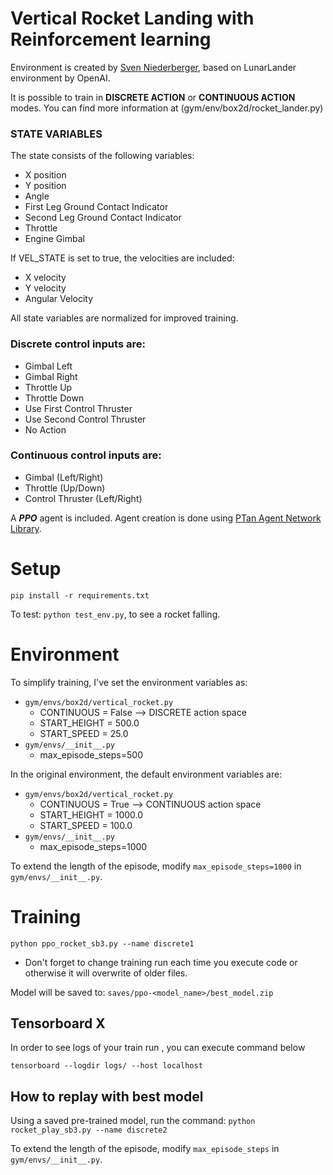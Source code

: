 # Vertical Rocket Landing with Reinforcement learning

Environment is created by [Sven Niederberger](https://github.com/EmbersArc), based on LunarLander environment by OpenAI.

It is possible to train in **DISCRETE ACTION**  or **CONTINUOUS ACTION** modes.
You can find more information at (gym/env/box2d/rocket_lander.py)

### STATE VARIABLES  
The state consists of the following variables:
  * X position  
  * Y position  
  * Angle  
  * First Leg Ground Contact Indicator  
  * Second Leg Ground Contact Indicator  
  * Throttle  
  * Engine Gimbal  
  
If VEL_STATE is set to true, the velocities are included:  
  * X velocity  
  * Y velocity  
  * Angular Velocity  
  
All state variables are normalized for improved training.
    

### Discrete control inputs are:
* Gimbal Left
* Gimbal Right
* Throttle Up
* Throttle Down
* Use First Control Thruster
* Use Second Control Thruster
* No Action

### Continuous control inputs are:
* Gimbal (Left/Right)
* Throttle (Up/Down)
* Control Thruster (Left/Right)


A ***PPO*** agent is included. Agent creation is done using [PTan Agent Network Library](https://github.com/Shmuma/ptan).


# Setup

`pip install -r requirements.txt`

To test: `python test_env.py`, to see a rocket falling.

# Environment

To simplify training, I've set the environment variables as:
- `gym/envs/box2d/vertical_rocket.py`
  - CONTINUOUS = False   --> DISCRETE action space
  - START_HEIGHT = 500.0
  - START_SPEED = 25.0
- `gym/envs/__init__.py`
  - max_episode_steps=500

In the original environment, the default environment variables are:
- `gym/envs/box2d/vertical_rocket.py`
  - CONTINUOUS = True   --> CONTINUOUS action space
  - START_HEIGHT = 1000.0
  - START_SPEED = 100.0
- `gym/envs/__init__.py`
  - max_episode_steps=1000

To extend the length of the episode, modify `max_episode_steps=1000` in `gym/envs/__init__.py`.


# Training

`python ppo_rocket_sb3.py --name discrete1`
- Don't forget to change training run each time you execute code or otherwise it will overwrite of older files.

Model will be saved to: `saves/ppo-<model_name>/best_model.zip`

## Tensorboard X 

In order to see logs of your train run , you can execute command below

`tensorboard --logdir logs/ --host localhost`

## How to replay with best model

Using a saved pre-trained model, run the command: 
`python rocket_play_sb3.py --name discrete2`

To extend the length of the episode, modify `max_episode_steps` in `gym/envs/__init__.py`.
